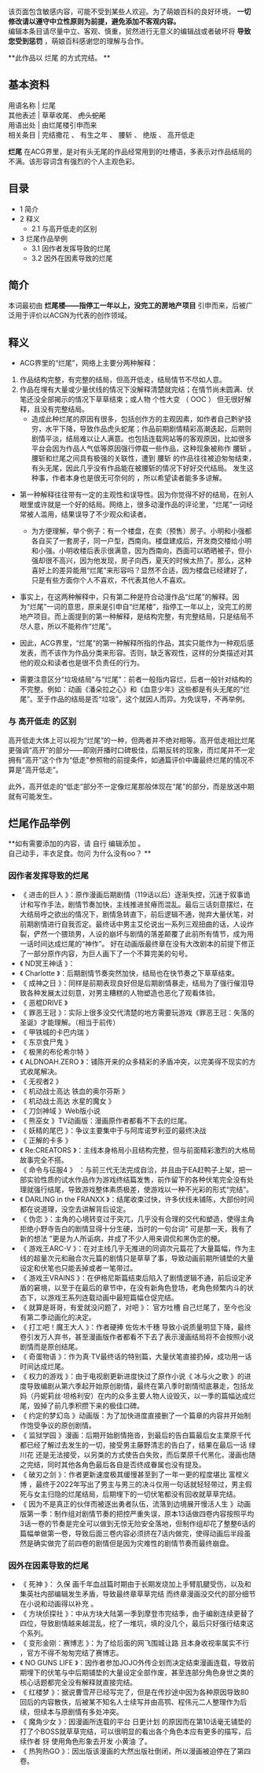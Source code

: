 该页面包含敏感内容，可能不受到某些人欢迎。为了萌娘百科的良好环境， **一切修改请以遵守中立性原则为前提，避免添加不客观内容。**  
编辑本条目请尽量中立、客观、慎重，贸然进行无意义的编辑战或者破坏将  **导致您受到惩罚** ，萌娘百科感谢您的理解与合作。

**此作品以 烂尾  的方式完结。 **

**基本资料**  
---  
用语名称  |  烂尾   
其他表述  |  草草收尾、 ~~虎头蛇尾~~  
用语出处  |  由烂尾楼引申而来   
相关条目  |  完结撒花  、  有生之年  、  腰斩  、  绝版  、  高开低走   
  
**烂尾** 在ACG界里，是对有头无尾的作品经常用到的吐槽语，多表示对作品结局的不满。该形容词含有强烈的个人主观色彩。

##  目录

  * 1  简介 
  * 2  释义 
    * 2.1  与高开低走的区别 
  * 3  烂尾作品举例 
    * 3.1  因作者发挥导致的烂尾 
    * 3.2  因外在因素导致的烂尾 

##  简介

本词最初由 **烂尾楼——指停工一年以上，没完工的房地产项目** 引申而来，后被广泛用于评价以ACGN为代表的创作领域。

##  释义

  * ACG界里的“烂尾”，网络上主要分两种解释： 

  1. 作品结构完整，有完整的结局，但高开低走，结局情节不尽如人意。 
  2. 作品在埋有大量或少量伏线的情况下没解释清楚就完结；在情节尚未圆满、伏笔还没全部揭示的情况下草草结束；或人物  个性大变  （  OOC  ）  但无很好解释，且没有完整结局。 
     * 造成此种烂尾的原因有很多，包括创作方的主观因素，如作者自己黔驴技穷，水平下降，导致作品虎头蛇尾；作品前期剧情精彩高潮迭起，后期则剧情平淡，结局难以让人满意。也包括连载网站等的客观原因，比如很多平台会因为作品人气低等原因强行停载一些作品，这种现象被称作  腰斩  。腰斩和烂尾之间具有极强的关联性，遭到  腰斩  的作品往往被迫匆匆结束，有头无尾，因此几乎没有作品能在被腰斩的情况下好好交代结局。  发生这种事，作者本身也是很无可奈何的  ，所以希望读者能多多谅解。 

  * 第一种解释往往带有一定的主观性和误导性。因为你觉得不好的结局，在别人眼里或许就是一个好的结局。网络上，很多动漫作品的评论里，“烂尾”一词经常被人滥用，结果误导了不少观众和读者。   

    * 为方便理解，举个例子：有一个楼盘，在卖（预售）房子。小明和小强都各自买了一套房子，同一户型，西南向。楼盘建成后，开发商交楼给小明和小强。小明收楼后表示很满意，因为西南向，西面可以晒晒被子，但小强却很不高兴，因为他发现，房子向西，夏天的时候太热了。那么，这种喜好上的差异能用“烂尾”来形容吗？显然不合适，因为楼盘已经建好了，只是有些方面你个人不喜欢，不代表其他人不喜欢。   

  * 事实上，在这两种解释中，只有第二种是符合动漫作品“烂尾”的解释。因为“烂尾”一词的意思，原来是引申自“烂尾楼”，指停工一年以上，没完工的房地产项目。而上面提到的第一种解释，是结构完整，有完整结局，只是结局不尽人意，所以不能称作“烂尾”。 

  * 因此，ACG界里，“烂尾”的第一种解释所指的作品，其实只能作为一种观后感发表，而不该作为作品分类来形容。否则，缺乏客观性，这样的分类描述对其他的观众和读者也是很不负责任的行为。   

  * 需要注意区分“垃圾结局”与“烂尾”：前者一般指内容烂，后者一般针对结构的不完整。例如：动画《潘朵拉之心》和《血意少年》这些都是有头无尾的“烂尾”。至于作品的结局是否“垃圾”，这个就因人而异。为免误导，不再举例。 

###  与  高开低走  的区别

高开低走大体上可以视为“烂尾”的一种，但两者并不绝对相等。高开低走相比烂尾更强调“高开”的部分——即刚开播时口碑极佳，后期反转的现象，而烂尾并不一定拥有“高开”这个作为“低走”参照物的前提条件，如通篇评价中庸最终烂尾的情况不算是“高开低走”。

此外，高开低走的“低走”部分不一定像烂尾那般体现在“尾”的部分，而是放送中期就有可能发生。

##  烂尾作品举例

**如有需要添加的内容，请 自行  编辑添加  。  
自己动手，丰衣足食。勿问  为什么没有oo？  **

###  因作者发挥导致的烂尾

  * 《  进击的巨人  》：原作漫画后期剧情（119话以后）逐渐失控，沉迷于叙事诡计和写作手法，剧情节奏加快，主线推进贫瘠而混乱。最后三话刻意摆烂，在大结局呼之欲出的情况下，剧情急转直下，前后逻辑不通，抛弃大量伏笔，对前期剧情进行自我否定。最终话中男主艾伦说出一系列三观扭曲的话，人设炸裂，俨然一个猥琐男，人设的崩坏与剧情的落差颠覆了此前所有情节，成为用一话时间达成烂尾的“神作”。  好在动画版最终章在没有大改剧本的前提下修正了一部分原作内容，为巨人画下了一个不算完美的句号。 
  * 《  ND冥王神话  》： 
  * 《  Charlotte  》：后期剧情节奏突然加快，结局也在快节奏之下草草结束。 
  * 《  成神之日  》：同样是前期表现良好但是后期剧情暴走，结局为了强行催泪导致各种发展太过刻意，对男主糟糕的人物塑造也恶化了观看体验。 
  * 《  恶棍DRIVE  》 
  * 《  罪恶王冠  》：实际上很多没交代清楚的地方需要玩游戏《罪恶王冠：失落的圣诞》才能理解。（相当于前传） 
  * 《  甲铁城的卡巴内瑞  》 
  * 《  东京食尸鬼  》 
  * 《  极黑的布伦希尔特  》 
  * 《  ALDNOAH.ZERO  》：铺陈开来的众多精彩的矛盾冲突，以完美得不现实的方式收尾解决。 
  * 《  无视者2  》 
  * 《  机动战士高达 铁血的奥尔芬斯  》 
  * 《  机动战士高达 水星的魔女  》 
  * 《  刀剑神域  》Web版小说 
  * 《  熊巫女  》TV动画版：漫画原作者都看不下去的烂尾。 
  * 《  妖精的尾巴  》：争议主要集中于与阿库诺罗利亚的最终决战 
  * 《  正解的卡多  》 
  * 《  Re:CREATORS  》：主线本身格局小且结构完整，但与前面精彩激烈的大格局故事完全不搭。 
  * 《  命令与征服4  》 ：与前三代无法完成自洽，并且由于EA赶鸭子上架，把一部实验性质的试水作品作为游戏终结篇发售，前作留下的各种伏笔完全没有处理就强行结尾，导致游戏整体素质极差，使游戏以一种不光彩的形式“完结”。 
  * 《  DARLING in the FRANXX  》：结尾收束过快，许多伏线未铺陈，大部份时间都在说道理，没空去讲解背后设定。 
  * 《  伪恋  》：主角的心境转变过于突兀，几乎没有合理的交代和塑造，使得主角拒绝小野寺告白的剧情显得十分生硬，当时的一句台词“  可是那一天，我有了新的想法  ”更是为人所诟病，并成了不少人用来调侃和黑伪恋的梗。 
  * 《  游戏王ARC-V  》：在对主线几乎无推进的同调次元篇花了大量篇幅，作为主线的超量次元和融合次元篇的剧情只是草草了事，导致动画前期所铺垫的大量设定和伏笔也只能丢掉或者一笔带过。 
  * 《  游戏王VRAINS  》：在伊格尼斯篇结束后陷入了剧情逻辑不通，前后设定矛盾的窘境，以至于在最后的章节中，在没有新角色登场，老角色频繁内斗的状态下，以游戏王系列连载动画中最短篇幅仓促完结。 
  * 《  就算是哥哥，有爱就没问题了，对吧  》：  官方吐槽  自己烂尾了，至今也没有第二季动画化的决定。 
  * 《  打工吧！魔王大人  》：作者硬捧  佐佐木千穗  导致小说质量明显下降，最终卷引发万人弃书，甚至漫画版作者都看不下去了表示漫画结局将不会按照小说剧情而是原创结尾。 
  * 《  奇蛋物语  》：作为真·TV最终话的特别篇，大量伏笔直接扔掉，成功用一话时间达成烂尾。 
  * 《  权力的游戏  》：由于电视剧更新进度快过了原作小说《  冰与火之歌  》的进度导致编剧从第六季起开始原创剧情，最终在第八季时剧情彻底暴走，包括龙妈（丹妮莉丝·坦格利安）在内的众多主要人物人设毁灭，以一季的篇幅达成烂尾，毁掉了前几季积攒下来的极佳口碑。 
  * 《  约定的梦幻岛  》动画版：为了加快进度直接删了一个篇章的内容并开始制作饱受争议的原创剧情。 
  * 《  监狱学园  》漫画：后期开始剧情拖沓，到最后的告白篇最后女主栗原千代都已经了解过去发生的一切，接受男主藤野清志的告白了，结果在最后一话  绿川花  还是无法接受，以另类的方式使告白失败，而后栗原千代黑化，漫画也随之完结，同时其他各角色最后各自是否终成眷属也没有提及。 
  * 《  破刃之剑  》：作者更新速度极其缓慢甚至到了一年一更的程度堪比  富㭴义博  ，最终于2022年写出了男主与男三的决斗仅用一句话就轻轻带过，男主假死与女主归隐的烂尾结局，后期埋下的一切伏笔都没有回收就草草完结。 
  * 《  因为不是真正的伙伴而被逐出勇者队伍，流落到边境展开慢活人生  》动画版第一季：制作组对剧情节奏的把控严重失误，原本13话做四卷内容按照平均3话一卷的节奏是完全可以做到无惊无险安全落地，但制作组却花了整整6话的篇幅单做第一卷，导致后面三卷内容必须挤在7话内做完，使得动画后半段虽然是确实做完了前四卷的剧情但是因为灾难性的剧情节奏而最终崩盘。 

###  因外在因素导致的烂尾

  * 《  死神  》：  久保  画千年血战篇时期由于长期发烧加上手臂肌腱受伤，以及和集英社内部编辑发生矛盾，导致最终章草草完结  而终章漫画没交代的部分细节在小说和动画得以补充  。 
  * 《  方块侦探社  》：中从方块大陆第一季到摩登市完结季，由于编剧连续更替了四位，导致剧情越来越混乱，挖了一堆坑，填的没几个，最后只好强行结束这个系列。 
  * 《  变形金刚：赛博志  》：为了给后面的网飞围城让路  且本身收视率属实不行  ，官方不得不匆匆完结了赛博志。 
  * 《  NO GUNS LIFE  》：因作者参加JOJO外传企划而决定结束漫画连载，导致前期埋下的伏笔与中后期铺垫的大量设定全部作废，甚至连部分角色身世之类的核心话题都完全没有解释就直接完结。 
  * 《  红楼梦  》：据说曹雪芹已经写完了，但是在传抄途中因为各种原因导致80回后的内容散佚，后被某不知名人士续写并由高鹗、程伟元二人整理作为后续，但续本与原剧情有多处冲突。 
  * 《  魔角少女  》：因漫画所连载的平台  日更计划  的原因而在第10话毫无铺垫的打了个BOSS就草草完结，可以很明显的看出各个角色本应有更多的描写，后续作者  犽  使用角色形象去开发  小黄油  了。 
  * 《  热狗热GO  》：因出版该漫画的大然出版社倒闭，所以漫画被迫停在了第四卷。 

